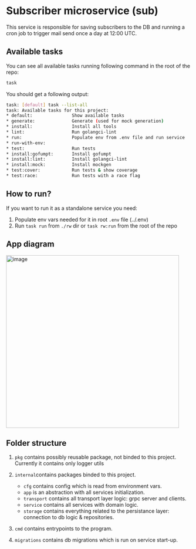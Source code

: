 # Subscriber microservice (sub)

This service is responsible for saving subscribers to the DB and running a cron job to trigger mail send once a day at 12:00 UTC.

## Available tasks

You can see all available tasks running following command in the root of the repo:

```sh
task
```

You should get a following output:

```sh
task: [default] task --list-all
task: Available tasks for this project:
* default:               Show available tasks
* generate:              Generate (used for mock generation)
* install:               Install all tools
* lint:                  Run golangci-lint
* run:                   Populate env from .env file and run service
* run-with-env:
* test:                  Run tests
* install:gofumpt:       Install gofumpt
* install:lint:          Install golangci-lint
* install:mock:          Install mockgen
* test:cover:            Run tests & show coverage
* test:race:             Run tests with a race flag
```

## How to run?

If you want to run it as a standalone service you need:

1. Populate env vars needed for it in root `.env` file (../.env)
2. Run `task run` from `./rw` dir or `task rw:run` from the root of the repo

## App diagram

<img width="471" alt="image" src="https://github.com/GenesisEducationKyiv/software-engineering-school-4-0-hrvadl/assets/93580374/e1d97f88-ad6b-496e-9746-e7d28991892e">

## Folder structure

1. `pkg` contains possibly reusable package, not binded to this project. Currently it contains only logger utils
2. `internal`contains packages binded to this project.

   - `cfg` contains config which is read from environment vars.
   - `app` is an abstraction with all services initialization.
   - `transport` contains all transport layer logic: grpc server and clients.
   - `service` contains all services with domain logic.
   - `storage` contains everything related to the persistance layer: connection to db logic & repositories.
4. `cmd` contains entrypoints to the program.
5. `migrations` contains db migrations which is run on service start-up.
